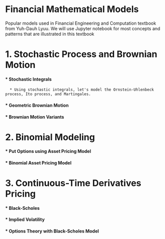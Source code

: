 # Financial Mathematical Models
Popular models used in Financial Engineering and Computation textbook from Yuh-Dauh Lyuu. We will use Jupyter notebook for most concepts and patterns that are illustrated in this textbook 

# 1. Stochastic Process and Brownian Motion
#### * Stochastic Integrals
      * Using stochastic integrals, let's model the Ornstein-Uhlenbeck process, Ito process, and Martingales.                                   
#### * Geometric Brownian Motion
#### * Brownian Motion Variants

# 2. Binomial Modeling
#### * Put Options using Asset Pricing Model
#### * Binomial Asset Pricing Model

# 3. Continuous-Time Derivatives Pricing
#### * Black-Scholes
#### * Implied Volatility
#### * Options Theory with Black-Scholes Model
